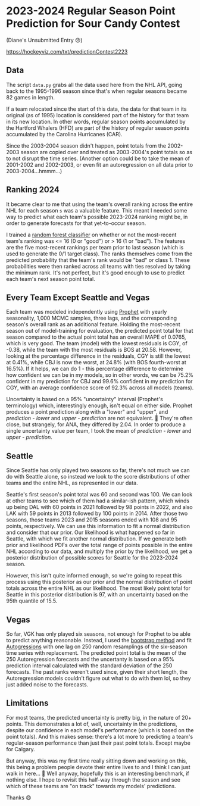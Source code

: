 # 2023-2024 Regular Season Point Prediction for Sour Candy Contest

(Diane's Unsubmitted Entry :disappointed:)

https://hockeyviz.com/txt/predictionContest2223

## Data

The script `data.py` grabs all the data used here from the NHL API, going back to the 1995-1996 season since that's when regular seasons became 82 games in length.

If a team relocated since the start of this data, the data for that team in its original (as of 1995) location is considered part of the history for that team in its new location.  In other words, regular season points accumulated by the Hartford Whalers (HFD) are part of the history of regular season points accumulated by the Carolina Hurricanes (CAR).

Since the 2003-2004 season didn't happen, point totals from the 2002-2003 season are copied over and treated as 2003-2004's point totals so as to not disrupt the time series.  (Another option could be to take the mean of 2001-2002 and 2002-2003, or even fit an autoregression on all data prior to 2003-2004...hmmm...)

## Ranking 2024

It became clear to me that using the team's overall ranking across the entire NHL for each season `s` was a valuable feature.  This meant I needed some way to predict what each team's possible 2023-2024 ranking might be, in order to generate forecasts for that yet-to-occur season.

I trained a [random forest classifier](https://scikit-learn.org/stable/modules/generated/sklearn.ensemble.RandomForestClassifier.html) on whether or not the most-recent team's ranking was <= 16 (0 or "good") or > 16 (1 or "bad").  The features are the five most-recent rankings per team prior to last season (which is used to generate the 0/1 target class).  The ranks themselves come from the predicted probability that the team's rank would be "bad" or class 1.  These probabilities were then ranked across all teams with ties resolved by taking the minimum rank.  It's not perfect, but it's good enough to use to predict each team's next season point total.

## Every Team Except Seattle and Vegas

Each team was modeled independently using [Prophet](https://facebook.github.io/prophet/) with yearly seasonality, 1,000 MCMC samples, three lags, and the corresponding season's overall rank as an additional feature.  Holding the most-recent season out of model-training for evaluation, the predicted point total for that season compared to the actual point total has an overall MAPE of 0.0765, which is very good.  The team (model) with the lowest residuals is CGY, of -0.38, while the team with the most residuals is BOS at 20.58.  However, looking at the percentage difference in the residuals, CGY is still the lowest at 0.41%, while CBJ is now the worst, at 24.8% (with BOS fourth-worst at 16.5%).  If it helps, we can do 1 - this percentage difference to determine how confident we can be in my models, so in other words, we can be 75.2% confident in my prediction for CBJ and 99.6% confident in my prediction for CGY, with an average confidence score of 92.3% across all models (teams).

Uncertainty is based on a 95% "uncertainty" interval (Prophet's terminology) which, interestingly enough, isn't equal on either side.  Prophet produces a point prediction along with a "lower" and "upper", and _prediction - lower_ and _upper - prediction_ are not equivalent. :thinking:  They're often close, but strangely, for ANA, they differed by 2.04.  In order to produce a single uncertainty value per team, I took the mean of _prediction - lower_ and _upper - prediction_.

## Seattle

Since Seattle has only played two seasons so far, there's not much we can do with Seattle alone, so instead we look to the score distributions of other teams and the entire NHL, as represented in our data.

Seattle's first season's point total was 60 and second was 100.  We can look at other teams to see which of them had a similar-ish pattern, which winds up being DAL with 60 points in 2021 followed by 98 points in 2022, and also LAK with 59 points in 2013 followed by 100 points in 2014.  After those two seasons, those teams 2023 and 2015 seasons ended with 108 and 95 points, respectively.  We can use this information to fit a normal distribution and consider that our prior.  Our likelihood is what happened so far in Seattle, with which we fit another normal distribution.  If we generate both prior and likelihood PDFs over the total range of points possible in the entire NHL according to our data, and multiply the prior by the likelihood, we get a posterior distribution of possible scores for Seattle for the 2023-2024 season.

However, this isn't quite informed enough, so we're going to repeat this process using this posterior as our prior and the normal distribution of point totals across the entire NHL as our likelihood.  The most likely point total for Seattle in this posterior distribution is 97, with an uncertainty based on the 95th quantile of 15.5.

## Vegas

So far, VGK has only played six seasons, not enough for Prophet to be able to predict anything reasonable.  Instead, I used the [bootstrap method](https://machinelearningmastery.com/a-gentle-introduction-to-the-bootstrap-method/) and fit [Autogressions](https://www.statsmodels.org/stable/generated/statsmodels.tsa.ar_model.AutoReg.html) with one lag on 250 random resamplings of the six-season time series with replacement.  The predicted point total is the mean of the 250 Autoregression forecasts and the uncertanty is based on a 95% prediction interval calculated with the standard deviation of the 250 forecasts.  The past ranks weren't used since, given their short length, the Autoregression models couldn't figure out what to do with them lol, so they just added noise to the forecasts.

## Limitations

For most teams, the predicted uncertainty is pretty big, in the nature of 20+ points.  This demonstrates a lot of, well, uncertainty in the predictions, despite our confidence in each model's performance (which is based on the point totals).  And this makes sense: there's a lot more to predicting a team's regular-season performance than just their past point totals.  Except maybe for Calgary.

But anyway, this was my first time really sitting down and working on this, this being a problem people devote their entire lives to and I think I can just walk in here... :zany_face:  Well anyway, hopefully this is an interesting benchmark, if nothing else.  I hope to revisit this half-way through the season and see which of these teams are "on track" towards my models' predictions.

Thanks :smile: